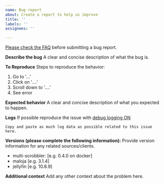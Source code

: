 ```yaml
---
name: Bug report
about: Create a report to help us improve
title: ''
labels: ''
assignees: ''

---
```


[Please check the FAQ](https://github.com/FoxxMD/multi-scrobbler/blob/master/docs/FAQ.md) before submitting a bug report.

**Describe the bug**
A clear and concise description of what the bug is.

**To Reproduce**
Steps to reproduce the behavior:
1. Go to '...'
2. Click on '....'
3. Scroll down to '....'
4. See error

**Expected behavior**
A clear and concise description of what you expected to happen.

**Logs**
If possible reproduce the issue with [debug logging ON](https://github.com/FoxxMD/multi-scrobbler/blob/master/docs/FAQ.md#turn-on-debug-logging)

```
Copy and paste as much log data as possible related to this issue here.
```

**Versions (please complete the following information):**
Provide version information for any related sources/clients.

- multi-scrobbler: [e.g. 0.4.0 on docker]
- maloja [e.g. 3.1.4]
- jellyfin [e.g. 10.8.9]

**Additional context**
Add any other context about the problem here.
